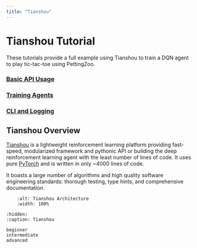 ```yaml
---
title: "Tianshou"
---
```


# Tianshou Tutorial

These tutorials provide a full example using Tianshou to train a DQN agent to play tic-tac-toe using PettingZoo.

### [Basic API Usage](/tutorials/tianshou/beginner/)

### [Training Agents](/tutorials/tianshou/intermediate)

### [CLI and Logging](/tutorials/tianshou/advanced)

## Tianshou Overview

[Tianshou](https://github.com/thu-ml/tianshou) is a lightweight reinforcement learning platform providing fast-speed, modularized framework and pythonic API or building the deep reinforcement learning agent with the least number of lines of code. 
It uses pure [PyTorch](https://pytorch.org/) and is written in only ~4000 lines of code. 

It boasts a large number of algorithms and high quality software engineering standards: thorough testing, type hints, and comprehensive documentation.

```{figure} /_static/img/tutorials/tianshou.png
    :alt: Tianshou Architecture
    :width: 100%
```

```{toctree}
:hidden:
:caption: Tianshou

beginner
intermediate
advanced
```